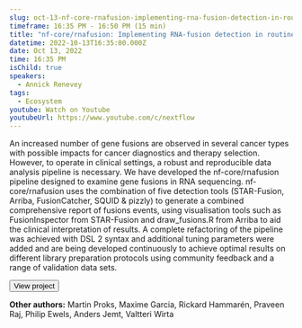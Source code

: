 ```yaml
---
slug: oct-13-nf-core-rnafusion-implementing-rna-fusion-detection-in-routine-cancer-diagnostics
timeframe: 16:35 PM - 16:50 PM (15 min)
title: "nf-core/rnafusion: Implementing RNA-fusion detection in routine cancer diagnostics"
datetime: 2022-10-13T16:35:00.000Z
date: Oct 13, 2022
time: 16:35 PM
isChild: true
speakers:
  - Annick Renevey
tags:
  - Ecosystem
youtube: Watch on Youtube
youtubeUrl: https://www.youtube.com/c/nextflow
---
```

An increased number of gene fusions are observed in several cancer types with possible impacts for cancer diagnostics and therapy selection. However, to operate in clinical settings, a robust and reproducible data analysis pipeline is necessary. We have developed the nf-core/rnafusion pipeline designed to examine gene fusions in RNA sequencing. nf-core/rnafusion uses the combination of five detection tools (STAR-Fusion, Arriba, FusionCatcher, SQUID & pizzly) to generate a combined comprehensive report of fusions events, using visualisation tools such as FusionInspector from STAR-Fusion and draw_fusions.R from Arriba to aid the clinical interpretation of results. A complete refactoring of the pipeline was achieved with DSL 2 syntax and additional tuning parameters were added and are being developed continuously to achieve optimal results on different library preparation protocols using community feedback and a range of validation data sets.

<Button to="https://github.com/nf-core/rnafusion">
  View project
</Button>

**Other authors:** Martin Proks, Maxime Garcia, Rickard Hammarén, Praveen Raj, Philip Ewels, Anders Jemt, Valtteri Wirta
